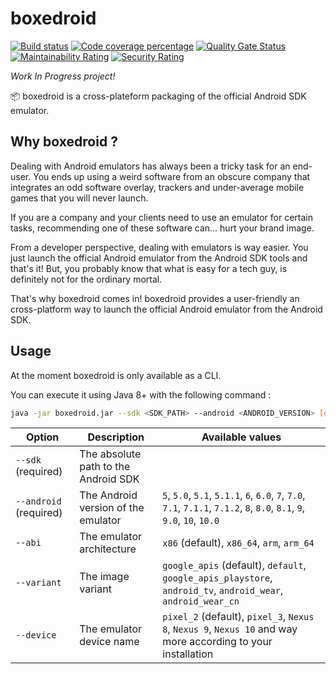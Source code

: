 # boxedroid

[![Build status](https://github.com/bmarsaud/boxedroid/workflows/CI%20Maven%20build/badge.svg)](https://github.com/bmarsaud/boxedroid/actions?query=workflow%3A%22CI+Maven+build%22)
[![Code coverage percentage](https://codecov.io/gh/bmarsaud/boxedroid/branch/master/graph/badge.svg)](https://codecov.io/gh/bmarsaud/boxedroid/branch/master)
[![Quality Gate Status](https://sonarcloud.io/api/project_badges/measure?project=boxedroid&metric=alert_status)](https://sonarcloud.io/dashboard?id=boxedroid)
[![Maintainability Rating](https://sonarcloud.io/api/project_badges/measure?project=boxedroid&metric=sqale_rating)](https://sonarcloud.io/dashboard?id=boxedroid)
[![Security Rating](https://sonarcloud.io/api/project_badges/measure?project=boxedroid&metric=security_rating)](https://sonarcloud.io/dashboard?id=boxedroid)

*Work In Progress project!*

:package: boxedroid is a cross-plateform packaging of the official Android SDK emulator.

## Why boxedroid ?
Dealing with Android emulators has always been a tricky task for an end-user.
You ends up using a weird software from an obscure company that integrates an odd software overlay, trackers and under-average mobile games that you will never launch.

If you are a company and your clients need to use an emulator for certain tasks, recommending one of these software can... hurt your brand image.

From a developer perspective, dealing with emulators is way easier. You just launch the official Android emulator from the Android SDK tools and that's it!
But, you probably know that what is easy for a tech guy, is definitely not for the ordinary mortal.

That's why boxedroid comes in! boxedroid provides a user-friendly an cross-platform way to launch the official Android emulator from the Android SDK.

## Usage
At the moment boxedroid is only available as a CLI.

You can execute it using Java 8+ with the following command :

```bash
java -jar boxedroid.jar --sdk <SDK_PATH> --android <ANDROID_VERSION> [options]
```

|Option|Description|Available values|
|---|---|---|
|`--sdk` (required)|The absolute path to the Android SDK||
|`--android` (required)|The Android version of the emulator|`5`, `5.0`, `5.1`, `5.1.1`, `6`, `6.0`, `7`, `7.0`, `7.1`, `7.1.1`, `7.1.2`, `8`, `8.0`, `8.1`, `9`, `9.0`, `10`, `10.0`|
|`--abi`|The emulator architecture|`x86` (default), `x86_64`, `arm`, `arm_64`|
|`--variant`|The image variant|`google_apis` (default), `default`, `google_apis_playstore`, `android_tv`, `android_wear`, `android_wear_cn`|
|`--device`|The emulator device name|`pixel_2` (default), `pixel_3`, `Nexus 8`, `Nexus 9`, `Nexus 10` and way more according to your installation|